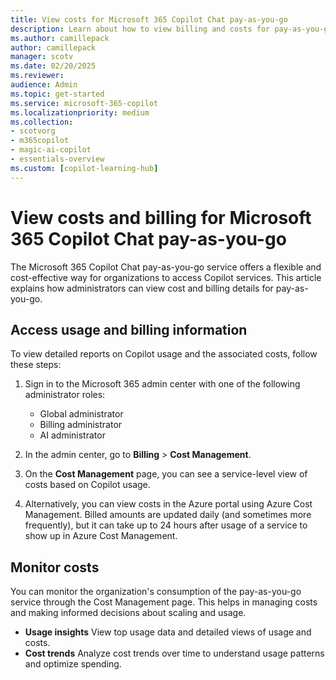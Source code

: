 ```yaml
---
title: View costs for Microsoft 365 Copilot Chat pay-as-you-go
description: Learn about how to view billing and costs for pay-as-you-go for Microsoft 365 Copilot Chat.
ms.author: camillepack
author: camillepack
manager: scotv
ms.date: 02/20/2025
ms.reviewer: 
audience: Admin
ms.topic: get-started
ms.service: microsoft-365-copilot
ms.localizationpriority: medium
ms.collection: 
- scotvorg
- m365copilot
- magic-ai-copilot
- essentials-overview
ms.custom: [copilot-learning-hub]
---
```


# View costs and billing for Microsoft 365 Copilot Chat pay-as-you-go

The Microsoft 365 Copilot Chat pay-as-you-go service offers a flexible and cost-effective way for organizations to access Copilot services. This article explains how administrators can view cost and billing details for pay-as-you-go.

## Access usage and billing information

To view detailed reports on Copilot usage and the associated costs, follow these steps:

1. Sign in to the Microsoft 365 admin center with one of the following administrator roles:

    - Global administrator
    - Billing administrator
    - AI administrator

2. In the admin center, go to **Billing** > **Cost Management**.
3. On the **Cost Management** page, you can see a service-level view of costs based on Copilot usage.
4. Alternatively, you can view costs in the Azure portal using Azure Cost Management. Billed amounts are updated daily (and sometimes more frequently), but it can take up to 24 hours after usage of a service to show up in Azure Cost Management.

## Monitor costs

You can monitor the organization's consumption of the pay-as-you-go service through the Cost Management page. This helps in managing costs and making informed decisions about scaling and usage.

- **Usage insights** View top usage data and detailed views of usage and costs.
- **Cost trends** Analyze cost trends over time to understand usage patterns and optimize spending.
